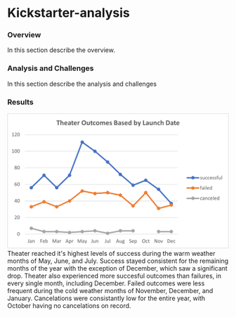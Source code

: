 # Kickstarter-analysis

### Overview
In this section describe the overview.

### Analysis and Challenges
In this section describe the analysis and challenges

### Results
![This is an image](https://github.com/NickLegacy/Kickstarter-analysis/blob/main/Theater_Outcomes_vs_Launch.png)
Theater reached it's highest levels of success during the warm weather months of May, June, and July. Success stayed consistent for the remaining months of the year with the exception of December, which saw a significant drop. Theater also experienced more succesful outcomes than failures, in every single month, including December. Failed outcomes were less frequent during the cold weather months of November, December, and January. Cancelations were consistantly low for the entire year, with October having no cancelations on record. 



